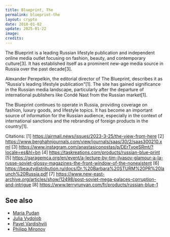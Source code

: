```yaml
---
title: Blueprint, The
permalink: blueprint-the
layout: crypto
date: 2018-01-02
update: 2025-01-22
image:
credits:
---
```


The Blueprint is a leading Russian lifestyle publication and independent online media outlet focusing on fashion, beauty, and contemporary culture[3]. It has established itself as a prominent new-age media source in Russia over the past decade[3].

Alexander Perepelkin, the editorial director of The Blueprint, describes it as "Russia's leading lifestyle publication"[1]. The site has gained significance in the Russian media landscape, particularly after the departure of international publishers like Condé Nast from the Russian market[1].

The Blueprint continues to operate in Russia, providing coverage on fashion, luxury goods, and lifestyle topics. It has become an important source of information for the Russian audience, especially in the context of international sanctions and the rebranding of foreign products in the country[1].

Citations:
[1] https://airmail.news/issues/2023-3-25/the-view-from-here
[2] https://www.berghahnjournals.com/view/journals/saas/30/2/saas300210.xml
[3] https://www.instagram.com/anastasiconostas/p/DErTvoeSRmt/?locale=es&hl=bn
[4] https://taskreations.com/products/russian-blue-print
[5] https://garagemca.org/en/event/a-lecture-by-tim-ilyasov-glamour-a-la-russe-soviet-glossy-magazines-the-front-window-of-the-nonexistent
[6] https://beautydistribution.ru/docs/Dr.%20Barbara%20STURM%20PR%20launch%20Russia.pdf
[7] https://www.new-east-archive.org/articles/show/12498/post-soviet-mega-palaces-corruption-and-intrigue
[8] https://www.terryrunyan.com/fr/products/russian-blue-1

## See also

+ [Maria Pudan](pudan-maria)
+ [Julia Vydolob](vydolob-julia)
+ [Pavel Vardishvili](vardishvili-pavel)
+ [Philipp Mironov](mironov-philipp)
